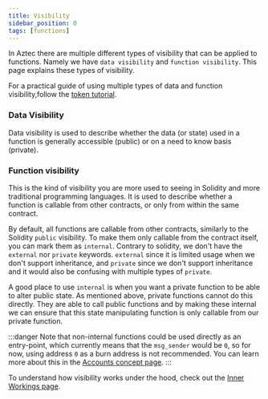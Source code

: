 ```yaml
---
title: Visibility
sidebar_position: 0
tags: [functions]
---
```


In Aztec there are multiple different types of visibility that can be applied to functions. Namely we have `data visibility` and `function visibility`. This page explains these types of visibility.

For a practical guide of using multiple types of data and function visibility,follow the [token tutorial](../../../../tutorials/contract_tutorials/token_contract.md). 

### Data Visibility

Data visibility is used to describe whether the data (or state) used in a function is generally accessible (public) or on a need to know basis (private). 

### Function visibility

This is the kind of visibility you are more used to seeing in Solidity and more traditional programming languages. It is used to describe whether a function is callable from other contracts, or only from within the same contract.

By default, all functions are callable from other contracts, similarly to the Solidity `public` visibility. To make them only callable from the contract itself, you can mark them as `internal`. Contrary to solidity, we don't have the `external` nor `private` keywords. `external` since it is limited usage when we don't support inheritance, and `private` since we don't support inheritance and it would also be confusing with multiple types of `private`.

A good place to use `internal` is when you want a private function to be able to alter public state. As mentioned above, private functions cannot do this directly. They are able to call public functions and by making these internal we can ensure that this state manipulating function is only callable from our private function.

:::danger
Note that non-internal functions could be used directly as an entry-point, which currently means that the `msg_sender` would be `0`, so for now, using address `0` as a burn address is not recommended. You can learn more about this in the [Accounts concept page](../../index.md#entrypoint-restrictions).
:::

To understand how visibility works under the hood, check out the [Inner Workings page](./inner_workings.md).
